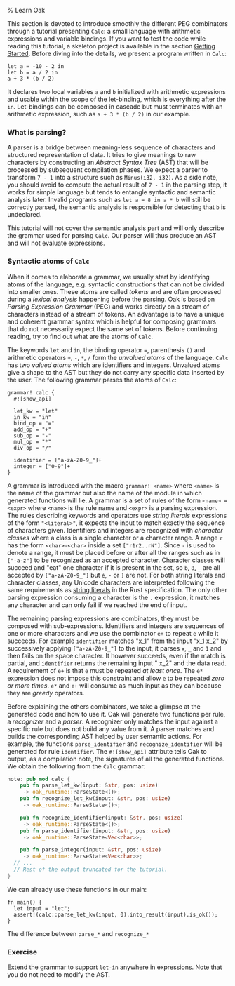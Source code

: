 % Learn Oak

This section is devoted to introduce smoothly the different PEG combinators through a tutorial presenting `Calc`: a small language with arithmetic expressions and variable bindings. If you want to test the code while reading this tutorial, a skeleton project is available in the section [Getting Started](getting-started.md). Before diving into the details, we present a program written in `Calc`:

```
let a = -10 - 2 in
let b = a / 2 in
a + 3 * (b / 2)
```

It declares two local variables `a` and `b` initialized with arithmetic expressions and usable within the scope of the let-binding, which is everything after the `in`. Let-bindings can be composed in cascade but must terminates with an arithmetic expression, such as `a + 3 * (b / 2)` in our example.

### What is parsing?

A parser is a bridge between meaning-less sequence of characters and structured representation of data. It tries to give meanings to raw characters by constructing an *Abstract Syntax Tree* (AST) that will be processed by subsequent compilation phases. We expect a parser to transform `7 - 1` into a structure such as `Minus(i32, i32)`. As a side note, you should avoid to compute the actual result of `7 - 1` in the parsing step, it works for simple language but tends to entangle syntactic and semantic analysis later. Invalid programs such as `let a = 8 in a * b` will still be correctly parsed, the semantic analysis is responsible for detecting that `b` is undeclared.

This tutorial will not cover the semantic analysis part and will only describe the grammar used for parsing `Calc`. Our parser will thus produce an AST and will not evaluate expressions.

### Syntactic atoms of `Calc`

When it comes to elaborate a grammar, we usually start by identifying atoms of the language, e.g. syntactic constructions that can not be divided into smaller ones. These atoms are called *tokens* and are often processed during a *lexical analysis* happening before the parsing. Oak is based on _Parsing Expression Grammar_ (PEG) and works directly on a stream of characters instead of a stream of tokens. An advantage is to have a unique and coherent grammar syntax which is helpful for composing grammars that do not necessarily expect the same set of tokens. Before continuing reading, try to find out what are the atoms of `Calc`.

The keywords `let` and `in`, the binding operator `=`, parenthesis `()` and arithmetic operators `+`, `-`, `*`, `/` form the *unvalued atoms* of the language. `Calc` has two *valued atoms* which are identifiers and integers. Unvalued atoms give a shape to the AST but they do not carry any specific data inserted by the user. The following grammar parses the atoms of `Calc`:

```
grammar! calc {
  #![show_api]

  let_kw = "let"
  in_kw = "in"
  bind_op = "="
  add_op = "+"
  sub_op = "-"
  mul_op = "*"
  div_op = "/"

  identifier = ["a-zA-Z0-9_"]+
  integer = ["0-9"]+
}
```

A grammar is introduced with the macro `grammar! <name>` where `<name>` is the name of the grammar but also the name of the module in which generated functions will lie. A grammar is a set of rules of the form `<name> = <expr>` where `<name>` is the rule name and `<expr>` is a parsing expression. The rules describing keywords and operators use *string literals* expressions of the form `"<literal>"`, it expects the input to match exactly the sequence of characters given. Identifiers and integers are recognized with *character classes* where a class is a single character or a character range. A range `r` has the form `<char>-<char>` inside a set `["r1r2..rN"]`. Since `-` is used to denote a range, it must be placed before or after all the ranges such as in `["-a-z"]` to be recognized as an accepted character. Character classes will succeed and "eat" one character if it is present in the set, so `b`, `8`, `_` are all accepted by `["a-zA-Z0-9_"]` but `é`, `-` or `]` are not. For both string literals and character classes, any Unicode characters are interpreted following the same requirements as [string literals](https://doc.rust-lang.org/reference.html#string-literals) in the Rust specification. The only other parsing expression consuming a character is the `.` expression, it matches any character and can only fail if we reached the end of input.

The remaining parsing expressions are combinators, they must be composed with sub-expressions. Identifiers and integers are sequences of one or more characters and we use the combinator `e+` to repeat `e` while it succeeds. For example `identifier` matches "x_1" from the input "x_1 x_2" by successively applying `["a-zA-Z0-9_"]` to the input, it parses `x`, `_` and `1` and then fails on the space character. It however succeeds, even if the match is partial, and `identifier` returns the remaining input " x_2" and the data read. A requirement of `e+` is that `e` must be repeated *at least once*. The `e*` expression does not impose this constraint and allow `e` to be repeated *zero or more times*. `e*` and `e+` will consume as much input as they can because they are *greedy* operators.

Before explaining the others combinators, we take a glimpse at the generated code and how to use it. Oak will generate two functions per rule, a *recognizer* and a *parser*. A recognizer only matches the input against a specific rule but does not build any value from it. A parser matches and builds the corresponding AST helped by user semantic actions. For example, the functions `parse_identifier` and `recognize_identifier` will be generated for rule `identifier`. The `#![show_api]` attribute tells Oak to output, as a compilation note, the signatures of all the generated functions. We obtain the following from the `Calc` grammar:

```rust
note: pub mod calc {
    pub fn parse_let_kw(input: &str, pos: usize)
     -> oak_runtime::ParseState<()>;
    pub fn recognize_let_kw(input: &str, pos: usize)
     -> oak_runtime::ParseState<()>;

    pub fn recognize_identifier(input: &str, pos: usize)
     -> oak_runtime::ParseState<()>;
    pub fn parse_identifier(input: &str, pos: usize)
     -> oak_runtime::ParseState<Vec<char>>;

    pub fn parse_integer(input: &str, pos: usize)
     -> oak_runtime::ParseState<Vec<char>>;
  // ...
  // Rest of the output truncated for the tutorial.
}
```

We can already use these functions in our main:

```
fn main() {
  let input = "let";
  assert!(calc::parse_let_kw(input, 0).into_result(input).is_ok());
}
```

The difference between `parse_*` and `recognize_*`

### Exercise

Extend the grammar to support `let-in` anywhere in expressions. Note that you do not need to modify the AST.
